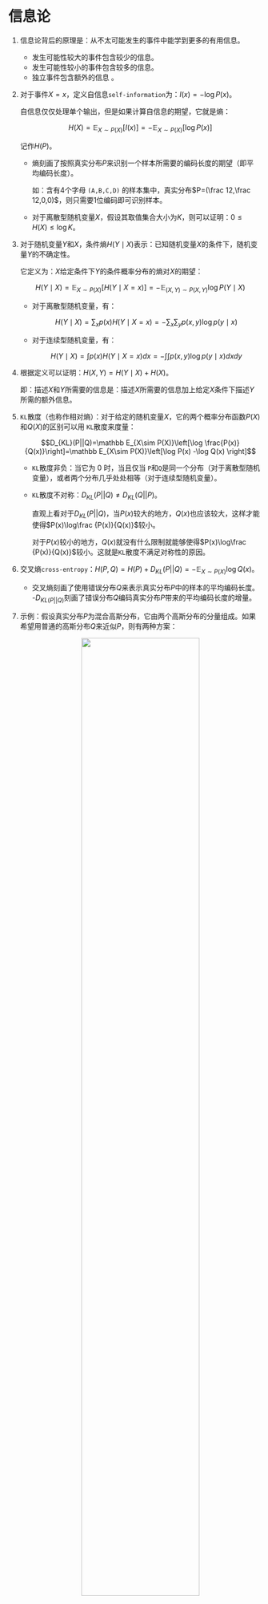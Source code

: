 
# 信息论

1. 信息论背后的原理是：从不太可能发生的事件中能学到更多的有用信息。

   - 发生可能性较大的事件包含较少的信息。
   - 发生可能性较小的事件包含较多的信息。
   - 独立事件包含额外的信息 。

2. 对于事件$X=x$，定义自信息`self-information`为：$I(x)=-\log P(x)$。

   自信息仅仅处理单个输出，但是如果计算自信息的期望，它就是熵：

   $$H(X)=\mathbb E_{X\sim P(X)}[I(x)]=-\mathbb E_{X\sim P(X)}[\log P(x)]$$

   记作$H(P)$。

   - 熵刻画了按照真实分布$P$来识别一个样本所需要的编码长度的期望（即平均编码长度）。

     如：含有4个字母 `(A,B,C,D)` 的样本集中，真实分布$P=(\frac 12,\frac 12,0,0)$，则只需要1位编码即可识别样本。

   - 对于离散型随机变量$X$，假设其取值集合大小为$K$，则可以证明：$0\le H(X)\le \log K$。

3. 对于随机变量$Y$和$X$，条件熵$H(Y\mid X)$表示：已知随机变量$X$的条件下，随机变量$Y$的不确定性。

   它定义为：$X$给定条件下$Y$的条件概率分布的熵对$X$的期望：

   $$H(Y\mid X) = \mathbb E_{X\sim P(X)}[ H(Y\mid X=x)]=-\mathbb E_{(X,Y)\sim P(X,Y)} \log P(Y\mid X)$$

   - 对于离散型随机变量，有：

     $$H(Y\mid X) = \sum_xp(x) H(Y\mid X=x)=-\sum_x\sum_y p(x,y)\log p(y\mid x)$$

   - 对于连续型随机变量，有：

     $$H(Y\mid X) = \int p(x) H(Y\mid X=x) dx=-\int\int p(x,y)\log p(y\mid x) dx dy$$

4. 根据定义可以证明：$H(X,Y)=H(Y\mid X)+H(X)$。

   即：描述$X$和$Y$所需要的信息是：描述$X$所需要的信息加上给定$X$条件下描述$Y$所需的额外信息。

5. `KL`散度（也称作相对熵）：对于给定的随机变量$X$，它的两个概率分布函数$P(X)$和$Q(X)$的区别可以用 `KL`散度来度量：

   $$D_{KL}(P||Q)=\mathbb E_{X\sim P(X)}\left[\log \frac{P(x)}{Q(x)}\right]=\mathbb E_{X\sim P(X)}\left[\log P(x) -\log Q(x) \right]$$

   - `KL`散度非负：当它为 0 时，当且仅当 `P`和`Q`是同一个分布（对于离散型随机变量），或者两个分布几乎处处相等（对于连续型随机变量）。

   - `KL`散度不对称：$D_{KL}(P||Q) \neq D_{KL}(Q||P)$。

     直观上看对于$D_{KL}(P||Q)$，当$P(x)$较大的地方，$Q(x)$也应该较大，这样才能使得$P(x)\log\frac {P(x)}{Q(x)}$较小。

     对于$P(x)$较小的地方，$Q(x)$就没有什么限制就能够使得$P(x)\log\frac {P(x)}{Q(x)}$较小。这就是`KL`散度不满足对称性的原因。

6. 交叉熵`cross-entropy`：$H(P,Q)=H(P)+D_{KL}(P||Q)=-\mathbb E_{X\sim P(X)}\log Q(x)$。

   - 交叉熵刻画了使用错误分布$Q$来表示真实分布$P$中的样本的平均编码长度。
   -$D_{KL(P||Q)}$刻画了错误分布$Q$编码真实分布$P$带来的平均编码长度的增量。

7. 示例：假设真实分布$P$为混合高斯分布，它由两个高斯分布的分量组成。如果希望用普通的高斯分布$Q$来近似$P$，则有两种方案：

   

   <p align="center">
      <img width="70%" height="70%" src="http://images.iterate.site/blog/image/20200603/aPzaO2Jl0uMW.jpg?imageslim">
   </p>
   

   - 如果选择$Q_1^*$，则：

     - 当$P(x)$较大的时候$Q(x)$也必须较大 。如果$P(x)$较大时$Q(x)$较小，则$P(x) \log \frac{P(x)}{Q(x)}$较大。
     - 当$P(x)$较小的时候$Q(x)$可以较大，也可以较小。

     因此$Q_1^*$会贴近$P(x)$的峰值。由于$P(x)$的峰值有两个，因此$Q_1^*$无法偏向任意一个峰值，最终结果就是$Q_1^*$的峰值在$P(x)$的两个峰值之间。

     <p align="center">
        <img width="70%" height="70%" src="http://images.iterate.site/blog/image/20200603/36cRz2zOMuEk.png?imageslim">
     </p>
     

   - 如果选择$Q_2^*$，则：

     - 当$P(x)$较小的时候，$Q(x)$必须较小。如果$P(x)$较小的时$Q(x)$较大，则$Q(x)\log\frac{Q(x)}{P(x)}$较大。
     - 当$P(x)$较大的时候，$Q(x)$可以较大，也可以较小。

     因此$Q_2^*$会贴近$P(x)$的谷值。最终结果就是$Q_2^*$会贴合$P(x)$峰值的任何一个。

      <p align="center">
         <img width="70%" height="70%" src="http://images.iterate.site/blog/image/20200603/djivL2J8b8Id.png?imageslim">
      </p>
     

   - 绝大多数场合使用$D_{KL}(P||Q)$，原因是：当用分布$Q$拟合$P$时我们希望对于常见的事件，二者概率相差不大。
